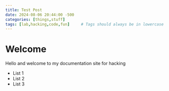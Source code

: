 ```yaml
---
title: Test Post
date: 2024-08-06 20:44:00 -500
categories: [things,stuff]
tags: [lab,hacking,code,fun]     # Tags should always be in lowercase
---
```


# Welcome

Hello and welcome to my documentation site for hacking

* List 1
* List 2
* List 3

